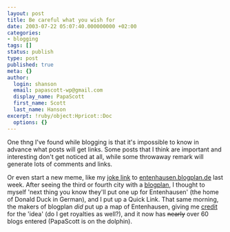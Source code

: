 ```yaml
---
layout: post
title: Be careful what you wish for
date: 2003-07-22 05:07:40.000000000 +02:00
categories:
- blogging
tags: []
status: publish
type: post
published: true
meta: {}
author:
  login: shanson
  email: papascott-wp@gmail.com
  display_name: PapaScott
  first_name: Scott
  last_name: Hanson
excerpt: !ruby/object:Hpricot::Doc
  options: {}
---
```

<p>One thng I've found while blogging is that it's impossible to know in advance what posts will get links. Some posts that I think are important and interesting don't get noticed at all, while some throwaway remark will generate lots of comments and links. </p>
<p>Or even start a new meme, like my <a href="/2003/07/qlinks.php#002426">joke link</a> to <a href="http://entenhausen.blogplan.de">entenhausen.blogplan.de</a> last week. After seeing the third or fourth city with a <a href="blogplan.de">blogplan</a>, I thought to myself 'next thing you know they'll put one up for Entenhausen' (the home of Donald Duck in German), and I put up a Quick Link. That same morning, the makers of blogplan <i>did</i> put up a map of Entenhausen, giving me <a href="http://wiesel.h-blog.org/archives/000169.html">credit</a> for the 'idea' (do I get royalties as well?), and it now has <s>nearly</s> over 60 blogs entered (PapaScott is on the dolphin).</p>
